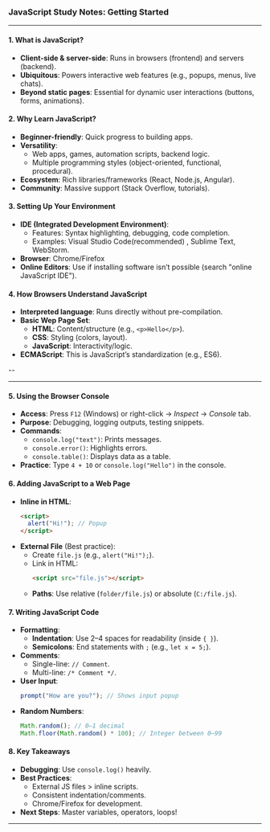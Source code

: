 ### **JavaScript Study Notes: Getting Started**  

---

#### **1. What is JavaScript?**  
- **Client-side & server-side**: Runs in browsers (frontend) and servers (backend).  
- **Ubiquitous**: Powers interactive web features (e.g., popups, menus, live chats).  
- **Beyond static pages**: Essential for dynamic user interactions (buttons, forms, animations).  

#### **2. Why Learn JavaScript?**  
- **Beginner-friendly**: Quick progress to building apps.  
- **Versatility**:  
  - Web apps, games, automation scripts, backend logic.  
  - Multiple programming styles (object-oriented, functional, procedural).  
- **Ecosystem**: Rich libraries/frameworks (React, Node.js, Angular).  
- **Community**: Massive support (Stack Overflow, tutorials).  

#### **3. Setting Up Your Environment**  
- **IDE (Integrated Development Environment)**:  
  - Features: Syntax highlighting, debugging, code completion.  
  - Examples: Visual Studio Code(recommended) , Sublime Text, WebStorm.  
- **Browser**: Chrome/Firefox
- **Online Editors**: Use if installing software isn’t possible (search "online JavaScript IDE").  

#### **4. How Browsers Understand JavaScript**  
- **Interpreted language**: Runs directly without pre-compilation.  
- **Basic Wep Page Set**:  
  - **HTML**: Content/structure (e.g., `<p>Hello</p>`).  
  - **CSS**: Styling (colors, layout).  
  - **JavaScript**: Interactivity/logic.  
- **ECMAScript**: This is JavaScript’s standardization (e.g., ES6).  

--

---

#### **5. Using the Browser Console**  
- **Access**: Press `F12` (Windows) or right-click → *Inspect* → *Console* tab.  
- **Purpose**: Debugging, logging outputs, testing snippets.  
- **Commands**:  
  - `console.log("text")`: Prints messages.  
  - `console.error()`: Highlights errors.  
  - `console.table()`: Displays data as a table.  
- **Practice**: Type `4 + 10` or `console.log("Hello")` in the console.  

#### **6. Adding JavaScript to a Web Page**  
- **Inline in HTML**:  
  ```html  
  <script>  
    alert("Hi!"); // Popup  
  </script>  
  ```  
- **External File** (Best practice):  
  - Create `file.js` (e.g., `alert("Hi!");`).  
  - Link in HTML:  
    ```html  
    <script src="file.js"></script>  
    ```  
  - **Paths**: Use relative (`folder/file.js`) or absolute (`C:/file.js`).  

#### **7. Writing JavaScript Code**  
- **Formatting**:  
  - **Indentation**: Use 2–4 spaces for readability (inside `{ }`).  
  - **Semicolons**: End statements with `;` (e.g., `let x = 5;`).  
- **Comments**:  
  - Single-line: `// Comment`.  
  - Multi-line: `/* Comment */`.  
- **User Input**:  
  ```javascript  
  prompt("How are you?"); // Shows input popup  
  ```  
- **Random Numbers**:  
  ```javascript  
  Math.random(); // 0–1 decimal  
  Math.floor(Math.random() * 100); // Integer between 0–99  
  ```  

#### **8. Key Takeaways**  
- **Debugging**: Use `console.log()` heavily.  
- **Best Practices**:  
  - External JS files > inline scripts.  
  - Consistent indentation/comments.  
  - Chrome/Firefox for development.  
- **Next Steps**: Master variables, operators, loops!  

--- 
